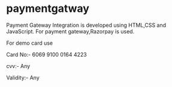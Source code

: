 # paymentgatway

Payment Gateway Integration is developed using HTML,CSS and JavaScript. For payment gateway,Razorpay is used.

For demo card use

Card No:- 6069 9100 0164 4223

cvv:- Any

Validity:- Any

